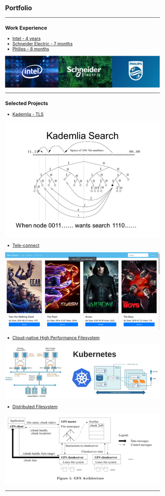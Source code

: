 ## Portfolio

---

### Work Experience 

 - [Intel - 4 years](/intel)
 - [Schneider Electric - 7 months](/schneider)
 - [Philips - 8 months](/philips)


<img src="images/company_thumbnail.jpg?raw=true"/>

---

### Selected Projects

- [Kademlia - TLS](https://github.com/nakulvr/Kademlia_TLS)

<img src="images/kademlia.jpg?raw=true"/>

- [Tele-connect](https://github.com/nakulvr/tele-connect-angular)

<img src="images/tele-connect.jpg?raw=true"/>

- [Cloud-native High Performance Filesystem](https://github.com/BU-NU-CLOUD-F19/Cloud-Native_high-performance_computing)

<img src="images/cloud-kubernetes.jpg?raw=true"/>

- [Distributed Filesystem](https://github.com/nakulvr/GDFS)

<img src="images/gdfs.jpg?raw=true"/>


---
